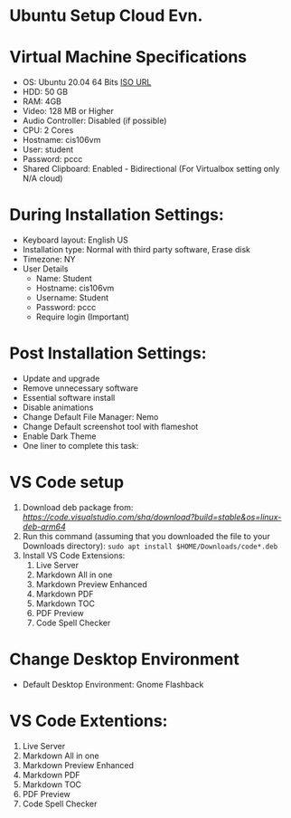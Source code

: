 # Ubuntu Setup Cloud Evn.

# Virtual Machine Specifications
* OS: Ubuntu 20.04 64 Bits [ISO URL](https://ubuntu.com/download/desktop) 
* HDD: 50 GB
* RAM: 4GB
* Video: 128 MB or Higher
* Audio Controller: Disabled (if possible)
* CPU: 2 Cores
* Hostname: cis106vm
* User: student
* Password: pccc
* Shared Clipboard: Enabled - Bidirectional (For Virtualbox setting only N/A cloud) 


# During Installation Settings:
* Keyboard layout: English US
* Installation type: Normal with third party software, Erase disk 
* Timezone: NY
* User Details
  * Name: Student
  * Hostname: cis106vm
  * Username: Student
  * Password: pccc
  * Require login (Important)

# Post Installation Settings:
* Update and upgrade
* Remove unnecessary software
* Essential software install
* Disable animations
* Change Default File Manager: Nemo
* Change Default screenshot tool with flameshot
* Enable Dark Theme
* One liner to complete this task:
 
# VS Code setup
1. Download deb package from: *https://code.visualstudio.com/sha/download?build=stable&os=linux-deb-arm64*
2. Run this command (assuming that you downloaded the file to your Downloads directory):
`sudo apt install $HOME/Downloads/code*.deb`
3. Install VS Code Extensions:
   1.  Live Server
   2.  Markdown All in one
   3.  Markdown Preview Enhanced
   4.  Markdown PDF
   5.  Markdown TOC
   6.  PDF Preview
   7.  Code Spell Checker

# Change Desktop Environment
* Default Desktop Environment: Gnome Flashback



# VS Code Extentions:
   1.  Live Server
   2.  Markdown All in one
   3.  Markdown Preview Enhanced
   4.  Markdown PDF
   5.  Markdown TOC
   6.  PDF Preview
   7.  Code Spell Checker



